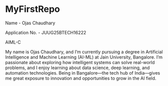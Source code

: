 # MyFirstRepo
Name - Ojas  Chaudhary

Application No. - JUUG25BTECH16222

AIML-C


My name is Ojas Chaudhary, and I’m currently pursuing a degree in Artificial Intelligence and Machine Learning (AI-ML) at Jain University, Bangalore. I’m passionate about exploring how intelligent systems can solve real-world problems, and I enjoy learning about data science, deep learning, and automation technologies. Being in Bangalore—the tech hub of India—gives me great exposure to innovation and opportunities to grow in the AI field.
